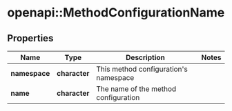 # openapi::MethodConfigurationName


## Properties
Name | Type | Description | Notes
------------ | ------------- | ------------- | -------------
**namespace** | **character** | This method configuration&#39;s namespace | 
**name** | **character** | The name of the method configuration | 



